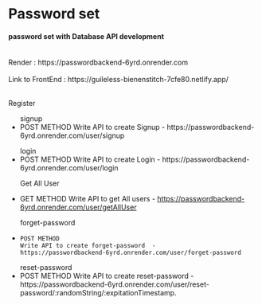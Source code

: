 # Password set 

<h4>password set with Database API development</h4>
<br>
 Render : https://passwordbackend-6yrd.onrender.com
<br>
<br>
Link to FrontEnd : https://guileless-bienenstitch-7cfe80.netlify.app/
<br><br>

Register 
<ul>
signup
<li>
    POST METHOD
    Write API to create Signup  -  
       https://passwordbackend-6yrd.onrender.com/user/signup
</li>
</ul>
<ul>
login
<li>
    POST METHOD
    Write API to create Login  - 
     https://passwordbackend-6yrd.onrender.com/user/login
</li>
 </ul>
<ul>
Get All User
<li>

   GET METHOD
    Write API to get All users  - 
     https://passwordbackend-6yrd.onrender.com/user/getAllUser

</li>
</ul>
<ul>
forget-password
<li>

    POST METHOD
    Write API to create forget-password  - 
    https://passwordbackend-6yrd.onrender.com/user/forget-password

</li>
</ul>
<ul>reset-password
<li>
    POST METHOD
    Write API to create reset-password  - 
    https://passwordbackend-6yrd.onrender.com/user/reset-password/:randomString/:expitationTimestamp.
</li>
</ul>




